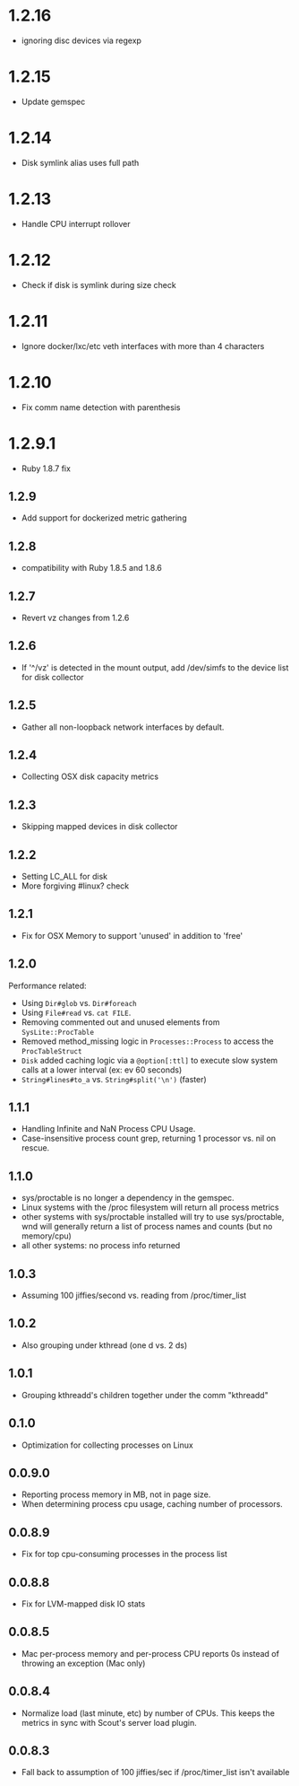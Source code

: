# 1.2.16

* ignoring disc devices via regexp

# 1.2.15

* Update gemspec

# 1.2.14

* Disk symlink alias uses full path

# 1.2.13

* Handle CPU interrupt rollover

# 1.2.12

* Check if disk is symlink during size check

# 1.2.11

* Ignore docker/lxc/etc veth interfaces with more than 4 characters

# 1.2.10

* Fix comm name detection with parenthesis

# 1.2.9.1

* Ruby 1.8.7 fix

## 1.2.9

* Add support for dockerized metric gathering

## 1.2.8

* compatibility with Ruby 1.8.5 and 1.8.6

## 1.2.7

* Revert vz changes from 1.2.6

## 1.2.6

* If '^/vz' is detected in the mount output, add /dev/simfs to the device list for disk collector

## 1.2.5

* Gather all non-loopback network interfaces by default.

## 1.2.4

* Collecting OSX disk capacity metrics

## 1.2.3

* Skipping mapped devices in disk collector

## 1.2.2

* Setting LC_ALL for disk
* More forgiving #linux? check

## 1.2.1

* Fix for OSX Memory to support 'unused' in addition to 'free'

## 1.2.0

Performance related:

* Using `Dir#glob` vs. `Dir#foreach`
* Using `File#read` vs. `cat FILE`.
* Removing commented out and unused elements from `SysLite::ProcTable`
* Removed method_missing logic in `Processes::Process` to access the `ProcTableStruct`
* `Disk` added caching logic via a `@option[:ttl]` to execute slow system calls at a lower interval (ex: ev 60 seconds)
* `String#lines#to_a` vs. `String#split('\n')` (faster)

## 1.1.1

* Handling Infinite and NaN Process CPU Usage.
* Case-insensitive process count grep, returning 1 processor vs. nil on rescue.

## 1.1.0

* sys/proctable is no longer a dependency in the gemspec.
* Linux systems with the /proc filesystem will return all process metrics
* other systems with sys/proctable installed will try to use sys/proctable, wnd will generally return a list of process names and counts (but no memory/cpu)
* all other systems: no process info returned

## 1.0.3

* Assuming 100 jiffies/second vs. reading from /proc/timer_list

## 1.0.2

* Also grouping under kthread (one d vs. 2 ds)

## 1.0.1

* Grouping kthreadd's children together under the comm "kthreadd"

## 0.1.0

* Optimization for collecting processes on Linux

## 0.0.9.0

* Reporting process memory in MB, not in page size.
* When determining process cpu usage, caching number of processors.

## 0.0.8.9

* Fix for top cpu-consuming processes in the process list

## 0.0.8.8

* Fix for LVM-mapped disk IO stats

## 0.0.8.5

* Mac per-process memory and per-process CPU reports 0s instead of throwing an exception (Mac only)

## 0.0.8.4

* Normalize load (last minute, etc) by number of CPUs. This keeps the metrics in sync with Scout's server load plugin.

## 0.0.8.3

* Fall back to assumption of 100 jiffies/sec if /proc/timer_list isn't available
